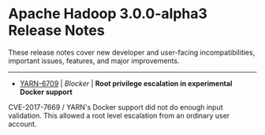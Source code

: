 
<!---
# Licensed to the Apache Software Foundation (ASF) under one
# or more contributor license agreements.  See the NOTICE file
# distributed with this work for additional information
# regarding copyright ownership.  The ASF licenses this file
# to you under the Apache License, Version 2.0 (the
# "License"); you may not use this file except in compliance
# with the License.  You may obtain a copy of the License at
#
#     http://www.apache.org/licenses/LICENSE-2.0
#
# Unless required by applicable law or agreed to in writing, software
# distributed under the License is distributed on an "AS IS" BASIS,
# WITHOUT WARRANTIES OR CONDITIONS OF ANY KIND, either express or implied.
# See the License for the specific language governing permissions and
# limitations under the License.
-->
# Apache Hadoop  3.0.0-alpha3 Release Notes

These release notes cover new developer and user-facing incompatibilities, important issues, features, and major improvements.


---

* [YARN-6709](https://issues.apache.org/jira/browse/YARN-6709) | *Blocker* | **Root privilege escalation in experimental Docker support**

CVE-2017-7669 / YARN's Docker support did not do enough input validation.  This allowed a root level escalation from an ordinary user account.



